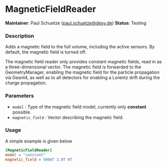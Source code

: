 # MagneticFieldReader
**Maintainer**: Paul Schuetze (<paul.schuetze@desy.de>)
**Status**: Testing

### Description
Adds a magnetic field to the full volume, including the active sensors. By default, the magnetic field is turned off.

The magnetic field reader only provides constant magnetic fields, read in as a three-dimensional vector. The magnetic field is forwarded to the GeometryManager, enabling the magnetic field for the particle propagation via Geant4, as well as to all detectors for enabling a Lorentz drift during the charge propagation.

### Parameters
* `model` : Type of the magnetic field model, currently only **constant** possible.
* `magnetic_field` : Vector describing the magnetic field.

### Usage
A simple example is given below

```ini
[MagneticFieldReader]
model = "constant"
magnetic_field = 500mT 3.8T 0T
```